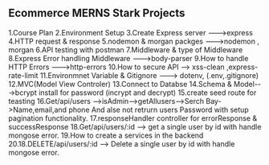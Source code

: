 ## Ecommerce MERNS Stark Projects

1.Course Plan
2.Environment Setup
3.Create Express server --->express
4.HTTP request & response
5.nodemon & morgan packges --->nodemon , morgan
6.API testing with postman
7.Middleware & type of Middleware
8.Express Error handling Middleware --->body-parser
9.How to handle HTTP Errors --->http-errors
10.How to secure API --> xss-clean ,express-rate-limit
11.Environmnet Variable & Gitignore ---> dotenv, (.env,.gitignore)
12.MVC(Model View Controler)
13.Connect to Databse
14.Schema & Model--->bcrypt install for password (incrypt and decrypt)
15.create seed route for teasting
16.Get/api/users -->isAdmin-->getAllusers-->Serch Bay->Name,email,and phone And alse not retrurn users Password with setup pagination functionality.
17.responseHandler controller for errorResponse & successResponse
18.Get/api/users/:id --> get a single user by id with handle mongose error.
19.How to create a services in the backend
20.18.DELETE/api/users/:id --> Delete a single user by id with handle mongose error.
